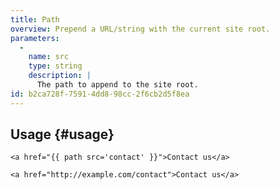 ```yaml
---
title: Path
overview: Prepend a URL/string with the current site root.
parameters:
  -
    name: src
    type: string
    description: |
      The path to append to the site root.
id: b2ca728f-7591-4dd8-98cc-2f6cb2d5f8ea
---
```

## Usage {#usage}

```
<a href="{{ path src='contact' }}">Contact us</a>
```

```
<a href="http://example.com/contact">Contact us</a>
```
